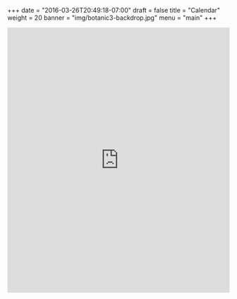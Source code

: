 +++
date = "2016-03-26T20:49:18-07:00"
draft = false
title = "Calendar"
weight = 20
banner = "img/botanic3-backdrop.jpg"
menu = "main"
+++

<iframe src="https://calendar.google.com/calendar/embed?showTitle=0&amp;showPrint=0&amp;showTabs=0&amp;showCalendars=0&amp;showTz=0&amp;height=600&amp;wkst=1&amp;bgcolor=%23FFFFFF&amp;src=5rsmr2tlbsnis3q1ebjbfof4oc%40group.calendar.google.com&amp;color=%2328754E&amp;ctz=America%2FLos_Angeles" style="border-width:0" width="100%" height="600" frameborder="0" scrolling="no"></iframe>

